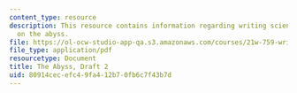 ```yaml
---
content_type: resource
description: This resource contains information regarding writing science fiction
  on the abyss.
file: https://ol-ocw-studio-app-qa.s3.amazonaws.com/courses/21w-759-writing-science-fiction-spring-2016/80914cecefc49fa412b70fb6c7f43b7d_MIT21W_759S16_Abyss2.pdf
file_type: application/pdf
resourcetype: Document
title: The Abyss, Draft 2
uid: 80914cec-efc4-9fa4-12b7-0fb6c7f43b7d
---
```

